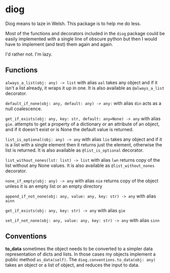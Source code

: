 # diog

Diog means to laze in Welsh. This package is to help me do less.

Most of the functions and decorators included in the `diog` package
could be easily implemented with a single line of obscure python
but then I would have to implement (and test) them again and again. 

I'd rather not. I'm lazy. 

## Functions

`always_a_list(obj: any) -> list` with alias `aal` 
takes any object and if it isn't a list already, it wraps it up in one.
It is also available as `@always_a_list` decorator. 

`default_if_none(obj: any, default: any) -> any:` with alias `din`
acts as a null coalescence.

`get_if_exists(obj: any, key: str, default: any=None) -> any` with alias `gie`. 
attempts to get a property of a dictionary or an attribute of an object, and if it doesn't exist or is None the default value is returned.

`list_is_optional(obj: any) -> any` with alias `lio`
takes any object and if it is a list with a single element
then it returns just the element, otherwise the list is returned. 
It is also available as `@list_is_optional` decorator. 

`list_without_nones(lst: list) -> list` with alias `lwn`
returns copy of the list without any None values.
It is also available as `@list_without_nones` decorator. 

`none_if_empty(obj: any) -> any` with alias `nie`
returns copy of the object unless it is an empty list or an empty directory

`append_if_not_none(obj: any, value: any, key: str) -> any` with alias `ainn`

`get_if_exists(obj: any, key: str) -> any` with alias `gie`

`set_if_not_none(obj: any, value: any, key: str) -> any` with alias `sinn`

## Conventions

**to_data** sometimes the object needs to be converted to a simpler data
representation of dicts and lists. In those cases my objects implement 
a public method `as_data(self)`. The `diog.conventions.to_data(obj: any)` 
takes an object or a list of object, and reduces the input to data. 